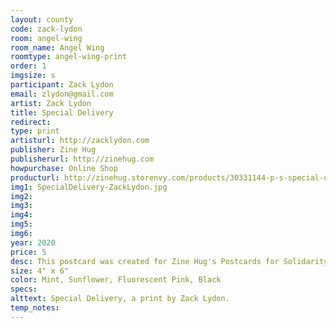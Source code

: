 ```yaml
---
layout: county 
code: zack-lydon
room: angel-wing
room_name: Angel Wing
roomtype: angel-wing-print
order: 1
imgsize: s
participant: Zack Lydon
email: zlydon@gmail.com
artist: Zack Lydon
title: Special Delivery
redirect: 
type: print
artisturl: http://zacklydon.com
publisher: Zine Hug
publisherurl: http://zinehug.com
howpurchase: Online Shop
producturl: http://zinehug.storenvy.com/products/30331144-p-s-special-delivery
img1: SpecialDelivery-ZackLydon.jpg
img2: 
img3: 
img4: 
img5: 
img6: 
year: 2020
price: 5
desc: This postcard was created for Zine Hug's Postcards for Solidarity project, attempting to facilitate analog communication during social distancing and raising money for a charity of the artist's choice.  All money raised from this print will be donated to Frontline Foods NYC
size: 4" x 6"
color: Mint, Sunflower, Fluorescent Pink, Black
specs: 
alttext: Special Delivery, a print by Zack Lydon.
temp_notes: 
---
```

